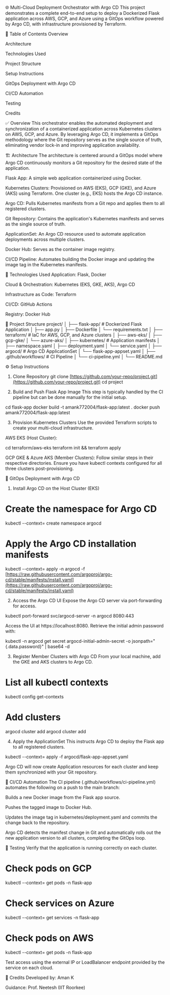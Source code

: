 🌐 Multi-Cloud Deployment Orchestrator with Argo CD
This project demonstrates a complete end-to-end setup to deploy a Dockerized Flask application across AWS, GCP, and Azure using a GitOps workflow powered by Argo CD, with infrastructure provisioned by Terraform.

📌 Table of Contents
Overview

Architecture

Technologies Used

Project Structure

Setup Instructions

GitOps Deployment with Argo CD

CI/CD Automation

Testing

Credits

✅ Overview
This orchestrator enables the automated deployment and synchronization of a containerized application across Kubernetes clusters on AWS, GCP, and Azure. By leveraging Argo CD, it implements a GitOps methodology where the Git repository serves as the single source of truth, eliminating vendor lock-in and improving application availability.

🏗️ Architecture
The architecture is centered around a GitOps model where Argo CD continuously monitors a Git repository for the desired state of the application.

Flask App: A simple web application containerized using Docker.

Kubernetes Clusters: Provisioned on AWS (EKS), GCP (GKE), and Azure (AKS) using Terraform. One cluster (e.g., EKS) hosts the Argo CD instance.

Argo CD: Pulls Kubernetes manifests from a Git repo and applies them to all registered clusters.

Git Repository: Contains the application's Kubernetes manifests and serves as the single source of truth.

ApplicationSet: An Argo CD resource used to automate application deployments across multiple clusters.

Docker Hub: Serves as the container image registry.

CI/CD Pipeline: Automates building the Docker image and updating the image tag in the Kubernetes manifests.

🧰 Technologies Used
Application: Flask, Docker

Cloud & Orchestration: Kubernetes (EKS, GKE, AKS), Argo CD

Infrastructure as Code: Terraform

CI/CD: GitHub Actions

Registry: Docker Hub

📁 Project Structure
project/
│
├── flask-app/                # Dockerized Flask Application
│   ├── app.py
│   ├── Dockerfile
│   └── requirements.txt
│
├── terraform/                # IaC for AWS, GCP, and Azure clusters
│   ├── aws-eks/
│   ├── gcp-gke/
│   └── azure-aks/
│
├── kubernetes/               # Application manifests
│   ├── namespace.yaml
│   ├── deployment.yaml
│   └── service.yaml
│
├── argocd/                   # Argo CD ApplicationSet
│   └── flask-app-appset.yaml
│
├── .github/workflows/        # CI Pipeline
│   └── ci-pipeline.yml
│
└── README.md

⚙️ Setup Instructions
1. Clone Repository
git clone [https://github.com/your-repo/project.git](https://github.com/your-repo/project.git)
cd project

2. Build and Push Flask App Image
This step is typically handled by the CI pipeline but can be done manually for the initial setup.

cd flask-app
docker build -t amank772004/flask-app:latest .
docker push amank772004/flask-app:latest

3. Provision Kubernetes Clusters
Use the provided Terraform scripts to create your multi-cloud infrastructure.

AWS EKS (Host Cluster):

cd terraform/aws-eks
terraform init && terraform apply

GCP GKE & Azure AKS (Member Clusters):
Follow similar steps in their respective directories. Ensure you have kubectl contexts configured for all three clusters post-provisioning.

🚀 GitOps Deployment with Argo CD
1. Install Argo CD on the Host Cluster (EKS)
# Create the namespace for Argo CD
kubectl --context=<eks-context> create namespace argocd

# Apply the Argo CD installation manifests
kubectl --context=<eks-context> apply -n argocd -f [https://raw.githubusercontent.com/argoproj/argo-cd/stable/manifests/install.yaml](https://raw.githubusercontent.com/argoproj/argo-cd/stable/manifests/install.yaml)

2. Access the Argo CD UI
Expose the Argo CD server via port-forwarding for access.

kubectl port-forward svc/argocd-server -n argocd 8080:443

Access the UI at https://localhost:8080. Retrieve the initial admin password with:

kubectl -n argocd get secret argocd-initial-admin-secret -o jsonpath="{.data.password}" | base64 -d

3. Register Member Clusters with Argo CD
From your local machine, add the GKE and AKS clusters to Argo CD.

# List all kubectl contexts
kubectl config get-contexts

# Add clusters
argocd cluster add <gke-context>
argocd cluster add <aks-context>

4. Apply the ApplicationSet
This instructs Argo CD to deploy the Flask app to all registered clusters.

kubectl --context=<eks-context> apply -f argocd/flask-app-appset.yaml

Argo CD will now create Application resources for each cluster and keep them synchronized with your Git repository.

🔁 CI/CD Automation
The CI pipeline (.github/workflows/ci-pipeline.yml) automates the following on a push to the main branch:

Builds a new Docker image from the Flask app source.

Pushes the tagged image to Docker Hub.

Updates the image tag in kubernetes/deployment.yaml and commits the change back to the repository.

Argo CD detects the manifest change in Git and automatically rolls out the new application version to all clusters, completing the GitOps loop.

🧪 Testing
Verify that the application is running correctly on each cluster.

# Check pods on GCP
kubectl --context=<gke-context> get pods -n flask-app

# Check services on Azure
kubectl --context=<aks-context> get services -n flask-app

# Check pods on AWS
kubectl --context=<eks-context> get pods -n flask-app

Test access using the external IP or LoadBalancer endpoint provided by the service on each cloud.

🙌 Credits
Developed by: Aman K

Guidance: Prof. Neetesh (IIT Roorkee)
